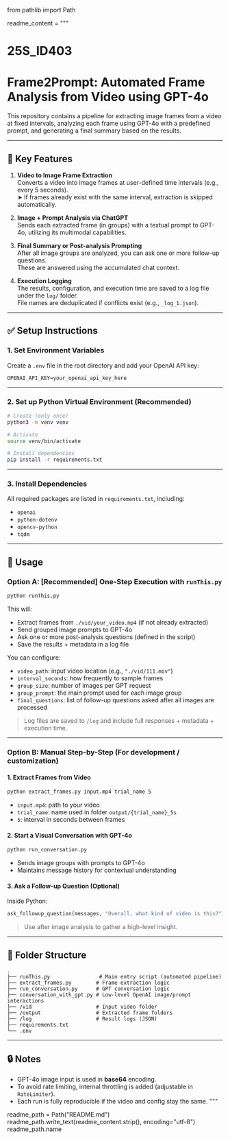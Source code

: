 from pathlib import Path

readme_content = """

# 25S_ID403

# Frame2Prompt: Automated Frame Analysis from Video using GPT-4o

This repository contains a pipeline for extracting image frames from a video at fixed intervals, analyzing each frame using GPT-4o with a predefined prompt, and generating a final summary based on the results.

---

## 📌 Key Features

1. **Video to Image Frame Extraction**  
   Converts a video into image frames at user-defined time intervals (e.g., every 5 seconds).  
   ➤ If frames already exist with the same interval, extraction is skipped automatically.

2. **Image + Prompt Analysis via ChatGPT**  
   Sends each extracted frame (in groups) with a textual prompt to GPT-4o, utilizing its multimodal capabilities.

3. **Final Summary or Post-analysis Prompting**  
   After all image groups are analyzed, you can ask one or more follow-up questions.  
   These are answered using the accumulated chat context.

4. **Execution Logging**  
   The results, configuration, and execution time are saved to a log file under the `log/` folder.  
   File names are deduplicated if conflicts exist (e.g., `_log_1.json`).

---

## ✅ Setup Instructions

### 1. Set Environment Variables

Create a `.env` file in the root directory and add your OpenAI API key:

```
OPENAI_API_KEY=your_openai_api_key_here
```

---

### 2. Set up Python Virtual Environment (Recommended)

```bash
# Create (only once)
python3 -m venv venv

# Activate
source venv/bin/activate

# Install dependencies
pip install -r requirements.txt
```

---

### 3. Install Dependencies

All required packages are listed in `requirements.txt`, including:

- `openai`
- `python-dotenv`
- `opencv-python`
- `tqdm`

---

## 🚀 Usage

### Option A: [Recommended] One-Step Execution with `runThis.py`

```bash
python runThis.py
```

This will:

- Extract frames from `./vid/your_video.mp4` (if not already extracted)
- Send grouped image prompts to GPT-4o
- Ask one or more post-analysis questions (defined in the script)
- Save the results + metadata in a log file

You can configure:

- `video_path`: input video location (e.g., `"./vid/111.mov"`)
- `interval_seconds`: how frequently to sample frames
- `group_size`: number of images per GPT request
- `group_prompt`: the main prompt used for each image group
- `final_questions`: list of follow-up questions asked after all images are processed

> Log files are saved to `/log` and include full responses + metadata + execution time.

---

### Option B: Manual Step-by-Step (For development / customization)

#### 1. Extract Frames from Video

```bash
python extract_frames.py input.mp4 trial_name 5
```

- `input.mp4`: path to your video
- `trial_name`: name used in folder `output/{trial_name}_5s`
- `5`: interval in seconds between frames

#### 2. Start a Visual Conversation with GPT-4o

```bash
python run_conversation.py
```

- Sends image groups with prompts to GPT-4o
- Maintains message history for contextual understanding

#### 3. Ask a Follow-up Question (Optional)

Inside Python:

```python
ask_followup_question(messages, "Overall, what kind of video is this?")
```

> Use after image analysis to gather a high-level insight.

---

## 📁 Folder Structure

```
.
├── runThis.py                # Main entry script (automated pipeline)
├── extract_frames.py        # Frame extraction logic
├── run_conversation.py      # GPT conversation logic
├── conversation_with_gpt.py # Low-level OpenAI image/prompt interactions
├── /vid                     # Input video folder
├── /output                  # Extracted frame folders
├── /log                     # Result logs (JSON)
├── requirements.txt
└── .env
```

---

## 🔒 Notes

- GPT-4o image input is used in **base64** encoding.
- To avoid rate limiting, internal throttling is added (adjustable in `RateLimiter`).
- Each run is fully reproducible if the video and config stay the same.
  """

readme_path = Path("README.md")
readme_path.write_text(readme_content.strip(), encoding="utf-8")
readme_path.name
